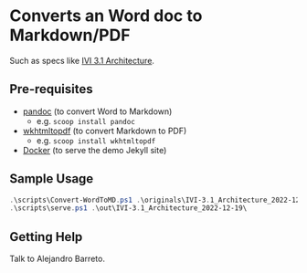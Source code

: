 # Converts an Word doc to Markdown/PDF

Such as specs like [IVI 3.1 Architecture](https://www.ivifoundation.org/downloads/Architecture%20Specifications/IVI-3.1_Architecture_2019-08-12.pdf).

## Pre-requisites

- [pandoc](https://pandoc.org/) (to convert Word to Markdown)
    - e.g. `scoop install pandoc`
- [wkhtmltopdf](https://wkhtmltopdf.org/) (to convert Markdown to PDF)
    - e.g. `scoop install wkhtmltopdf`
- [Docker](https://www.docker.com/) (to serve the demo Jekyll site)

## Sample Usage

```powershell
.\scripts\Convert-WordToMD.ps1 .\originals\IVI-3.1_Architecture_2022-12-19.docx
.\scripts\serve.ps1 .\out\IVI-3.1_Architecture_2022-12-19\
```

## Getting Help

Talk to Alejandro Barreto.
